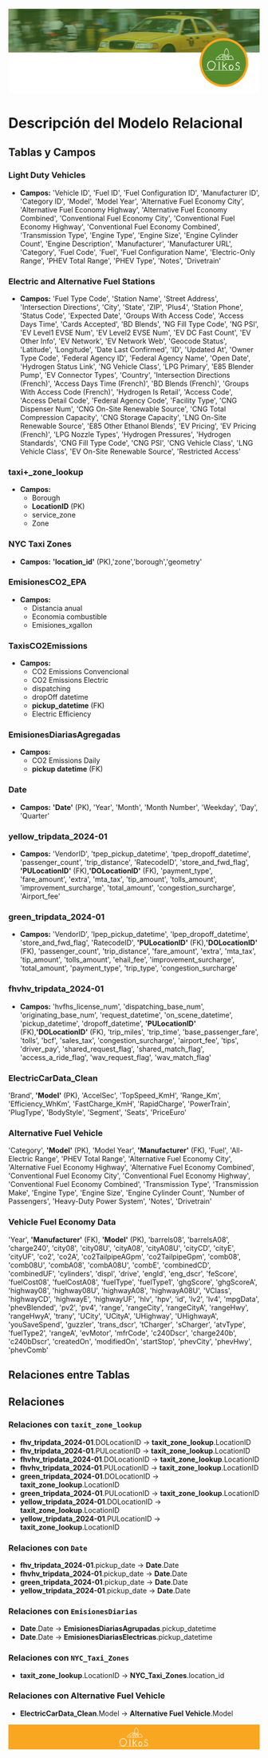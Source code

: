 ![Encabezado](./Recursos%20de%20Marca/Encabezado%20sin%20fondo.png)

# Descripción del Modelo Relacional

## Tablas y Campos

### Light Duty Vehicles
- **Campos:**
  'Vehicle ID', 'Fuel ID', 'Fuel Configuration ID', 'Manufacturer ID', 'Category ID', 'Model', 'Model Year', 'Alternative Fuel Economy City', 'Alternative Fuel Economy Highway', 'Alternative Fuel Economy Combined', 'Conventional Fuel Economy City', 'Conventional Fuel Economy Highway', 'Conventional Fuel Economy Combined', 'Transmission Type', 'Engine Type', 'Engine Size', 'Engine Cylinder Count', 'Engine Description', 'Manufacturer', 'Manufacturer URL', 'Category', 'Fuel Code', 'Fuel', 'Fuel Configuration Name', 'Electric-Only Range', 'PHEV Total Range', 'PHEV Type', 'Notes', 'Drivetrain'


### Electric and Alternative Fuel Stations
- **Campos:**
  'Fuel Type Code', 'Station Name', 'Street Address', 'Intersection Directions', 'City', 'State', 'ZIP', 'Plus4', 'Station Phone', 'Status Code', 'Expected Date', 'Groups With Access Code', 'Access Days Time', 'Cards Accepted', 'BD Blends', 'NG Fill Type Code', 'NG PSI', 'EV Level1 EVSE Num', 'EV Level2 EVSE Num', 'EV DC Fast Count', 'EV Other Info', 'EV Network', 'EV Network Web', 'Geocode Status', 'Latitude', 'Longitude', 'Date Last Confirmed', 'ID', 'Updated At', 'Owner Type Code', 'Federal Agency ID', 'Federal Agency Name', 'Open Date', 'Hydrogen Status Link', 'NG Vehicle Class', 'LPG Primary', 'E85 Blender Pump', 'EV Connector Types', 'Country', 'Intersection Directions (French)', 'Access Days Time (French)', 'BD Blends (French)', 'Groups With Access Code (French)', 'Hydrogen Is Retail', 'Access Code', 'Access Detail Code', 'Federal Agency Code', 'Facility Type', 'CNG Dispenser Num', 'CNG On-Site Renewable Source', 'CNG Total Compression Capacity', 'CNG Storage Capacity', 'LNG On-Site Renewable Source', 'E85 Other Ethanol Blends', 'EV Pricing', 'EV Pricing (French)', 'LPG Nozzle Types', 'Hydrogen Pressures', 'Hydrogen Standards', 'CNG Fill Type Code', 'CNG PSI', 'CNG Vehicle Class', 'LNG Vehicle Class', 'EV On-Site Renewable Source', 'Restricted Access'


### taxi+_zone_lookup
- **Campos:**
  - Borough
  - **LocationID** (PK)
  - service_zone
  - Zone

### NYC Taxi Zones
- **Campos:**
  **'location_id'** (PK),'zone','borough','geometry'

### EmisionesCO2_EPA
- **Campos:**
  - Distancia anual
  - Economia combustible
  - Emisiones_xgallon

### TaxisCO2Emissions
- **Campos:**
  - CO2 Emissions Convencional
  - CO2 Emissions Electric
  - dispatching
  - dropOff datetime
  - **pickup_datetime** (FK)
  - Electric Efficiency

### EmisionesDiariasAgregadas
- **Campos:**
  - CO2 Emissions Daily
  - **pickup datetime** (FK)

### Date
- **Campos:**
  **'Date'** (PK), 'Year', 'Month', 'Month Number', 'Weekday', 'Day', 'Quarter'

### yellow_tripdata_2024-01
- **Campos:**
  'VendorID', 'tpep_pickup_datetime', 'tpep_dropoff_datetime',
  'passenger_count', 'trip_distance', 'RatecodeID', 'store_and_fwd_flag',
   **'PULocationID'** (FK),**'DOLocationID'** (FK), 'payment_type', 'fare_amount', 'extra',
  'mta_tax', 'tip_amount', 'tolls_amount', 'improvement_surcharge',
  'total_amount', 'congestion_surcharge', 'Airport_fee'

### green_tripdata_2024-01
- **Campos:**
  'VendorID', 'lpep_pickup_datetime', 'lpep_dropoff_datetime',
  'store_and_fwd_flag', 'RatecodeID', **'PULocationID'** (FK),**'DOLocationID'** (FK),
  'passenger_count', 'trip_distance', 'fare_amount', 'extra', 'mta_tax',
  'tip_amount', 'tolls_amount', 'ehail_fee', 'improvement_surcharge',
  'total_amount', 'payment_type', 'trip_type', 'congestion_surcharge'

### fhvhv_tripdata_2024-01
- **Campos:**
  'hvfhs_license_num', 'dispatching_base_num', 'originating_base_num',
  'request_datetime', 'on_scene_datetime', 'pickup_datetime',
  'dropoff_datetime', **'PULocationID'** (FK),**'DOLocationID'** (FK), 'trip_miles',
  'trip_time', 'base_passenger_fare', 'tolls', 'bcf', 'sales_tax',
  'congestion_surcharge', 'airport_fee', 'tips', 'driver_pay',
  'shared_request_flag', 'shared_match_flag', 'access_a_ride_flag',
  'wav_request_flag', 'wav_match_flag'

### ElectricCarData_Clean
'Brand', **'Model'** (PK), 'AccelSec', 'TopSpeed_KmH', 'Range_Km', 'Efficiency_WhKm', 'FastCharge_KmH', 'RapidCharge', 'PowerTrain', 'PlugType', 'BodyStyle', 'Segment', 'Seats', 'PriceEuro'


### Alternative Fuel Vehicle
 'Category', **'Model'** (PK), 'Model Year', **'Manufacturer'** (FK), 'Fuel', 'All-Electric Range', 'PHEV Total Range', 'Alternative Fuel Economy City', 'Alternative Fuel Economy Highway', 'Alternative Fuel Economy Combined', 'Conventional Fuel Economy City', 'Conventional Fuel Economy Highway', 'Conventional Fuel Economy Combined', 'Transmission Type', 'Transmission Make', 'Engine Type', 'Engine Size', 'Engine Cylinder Count', 'Number of Passengers', 'Heavy-Duty Power System', 'Notes', 'Drivetrain'


### Vehicle Fuel Economy Data
'Year', **'Manufacturer'** (FK), **'Model'** (PK), 'barrels08', 'barrelsA08', 'charge240', 'city08', 'city08U', 'cityA08', 'cityA08U', 'cityCD', 'cityE', 'cityUF', 'co2', 'co2A', 'co2TailpipeAGpm', 'co2TailpipeGpm', 'comb08', 'comb08U', 'combA08', 'combA08U', 'combE', 'combinedCD', 'combinedUF', 'cylinders', 'displ', 'drive', 'engId', 'eng_dscr', 'feScore', 'fuelCost08', 'fuelCostA08', 'fuelType', 'fuelType1', 'ghgScore', 'ghgScoreA', 'highway08', 'highway08U', 'highwayA08', 'highwayA08U', 'VClass', 'highwayCD', 'highwayE', 'highwayUF', 'hlv', 'hpv', 'id', 'lv2', 'lv4', 'mpgData', 'phevBlended', 'pv2', 'pv4', 'range', 'rangeCity', 'rangeCityA', 'rangeHwy', 'rangeHwyA', 'trany', 'UCity', 'UCityA', 'UHighway', 'UHighwayA', 'youSaveSpend', 'guzzler', 'trans_dscr', 'tCharger', 'sCharger', 'atvType', 'fuelType2', 'rangeA', 'evMotor', 'mfrCode', 'c240Dscr', 'charge240b', 'c240bDscr', 'createdOn', 'modifiedOn', 'startStop', 'phevCity', 'phevHwy', 'phevComb'


## Relaciones entre Tablas

## Relaciones
### Relaciones con `taxit_zone_lookup`
- **fhv_tripdata_2024-01**.DOLocationID → **taxit_zone_lookup**.LocationID
- **fhv_tripdata_2024-01**.PULocationID → **taxit_zone_lookup**.LocationID
- **fhvhv_tripdata_2024-01**.DOLocationID → **taxit_zone_lookup**.LocationID
- **fhvhv_tripdata_2024-01**.PULocationID → **taxit_zone_lookup**.LocationID
- **green_tripdata_2024-01**.DOLocationID → **taxit_zone_lookup**.LocationID
- **green_tripdata_2024-01**.PULocationID → **taxit_zone_lookup**.LocationID
- **yellow_tripdata_2024-01**.DOLocationID → **taxit_zone_lookup**.LocationID
- **yellow_tripdata_2024-01**.PULocationID → **taxit_zone_lookup**.LocationID

### Relaciones con `Date`
- **fhv_tripdata_2024-01**.pickup_date → **Date**.Date
- **fhvhv_tripdata_2024-01**.pickup_date → **Date**.Date
- **green_tripdata_2024-01**.pickup_date → **Date**.Date
- **yellow_tripdata_2024-01**.pickup_date → **Date**.Date

### Relaciones con `EmisionesDiarias`
- **Date**.Date → **EmisionesDiariasAgrupadas**.pickup_datetime
- **Date**.Date → **EmisionesDiariasElectricas**.pickup_datetime

### Relaciones con `NYC_Taxi_Zones`
- **taxit_zone_lookup**.LocationID → **NYC_Taxi_Zones**.location_id

### Relaciones con Alternative Fuel Vehicle
- **ElectricCarData_Clean**.Model → **Alternative Fuel Vehicle**.Model


![Footer](./Recursos%20de%20Marca/Pie%20de%20Pagina.png)
